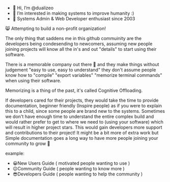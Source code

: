 - 👋 Hi, I’m @dualizeo
- 👀 I’m interested in making systems to improve humanity :)
- 🌱 Systems Admin & Web Developer enthusiast since 2003

 😸 Attempting to build a non-profit organization!

<!---
dualizeo/dualizeo is a ✨ special ✨ repository because its `README.md` (this file) appears on your GitHub profile.
You can click the Preview link to take a look at your changes.
--->

 The only thing that saddens me in this github commuinity are the developers being condesending to newcomers, assuming new people joining projects will know all the in's and out "details" to start using their software.

 There is a memorable company out there 🍎 and they make things without judgement "easy to use, easy to understand" they don't assume people know how to "compile" "export variables" "memorize terminal commands" when using their software.

 Memorizing is a thing of the past, it's called Cognitive Offloading.

 If developers cared for their projects, they would take the time to provide documentation, beginner friendly (Inspire people) as if you were to explain this to a child, since some people are brand new to the systems. Sometimes we don't have enough time to understand the entire complex build and would rather prefer to get to where we need to (using your software) which will result in higher project stars.
This would gain developers more support and contributions to their project!
It might be a bit more of extra work but Simple documentation goes a long way to have more people joining your community to grow 🌱

example:
- 😀New Users Guide ( motivated people wanting to use )
- 😉Community Guide ( people wanting to know more )
- 😎Developers Guide ( people wanting to help the community )
